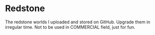 # Redstone
The redstone worlds I uploaded and stored on GitHub. Upgrade them in irregular time. Not to be used in COMMERCIAL field, just for fun.
